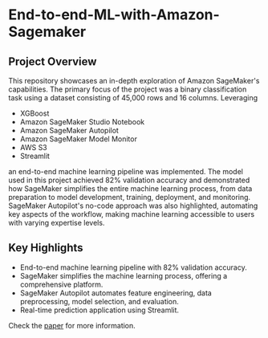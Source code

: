 # End-to-end-ML-with-Amazon-Sagemaker <br>

## Project Overview
This repository showcases an in-depth exploration of Amazon SageMaker's capabilities. The primary focus of the project was a binary classification task using a dataset consisting of 45,000 rows and 16 columns. Leveraging 

- XGBoost
- Amazon SageMaker Studio Notebook
- Amazon SageMaker Autopilot
- Amazon SageMaker Model Monitor
- AWS S3
- Streamlit

an end-to-end machine learning pipeline was implemented. The model used in this project achieved 82% validation accuracy and demonstrated how SageMaker simplifies the entire machine learning process, from data preparation to model development, training, deployment, and monitoring. SageMaker Autopilot's no-code approach was also highlighted, automating key aspects of the workflow, making machine learning accessible to users with varying expertise levels.

## Key Highlights
- End-to-end machine learning pipeline with 82% validation accuracy.
- SageMaker simplifies the machine learning process, offering a comprehensive platform.
- SageMaker Autopilot automates feature engineering, data preprocessing, model selection, and evaluation.
- Real-time prediction application using Streamlit.

Check the [paper](https://github.com/SwaroopMeher/end-to-end-ML-with-Amazon-Sagemaker/blob/68fb23a25c84f3e703b3dfedf05a8c2384d43989/Introduction%20to%20Amazon%20SageMaker.pdf) for more information.
